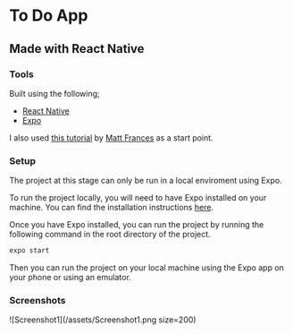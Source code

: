 # To Do App

## Made with React Native

### Tools

Built using the following;
- [React Native](https://facebook.github.io/react-native/)
- [Expo](https://expo.io/)

I also used [this tutorial](https://www.youtube.com/watch?v=0kL6nhutjQ8) by [Matt Frances](https://github.com/mattfrances) as a start point.

### Setup

The project at this stage can only be run in a local enviroment using Expo.

To run the project locally, you will need to have Expo installed on your machine. You can find the installation instructions [here](https://docs.expo.io/versions/latest/introduction/installation.html).

Once you have Expo installed, you can run the project by running the following command in the root directory of the project.

```bash
expo start
```

Then you can run the project on your local machine using the Expo app on your phone or using an emulator.

### Screenshots

![Screenshot1](/assets/Screenshot1.png size=200)
